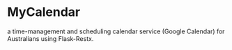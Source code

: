 # MyCalendar
a time-management and scheduling calendar service (Google Calendar) for Australians using Flask-Restx.
